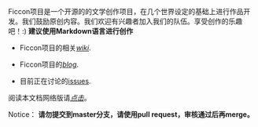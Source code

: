 Ficcon项目是一个开源的的文学创作项目，在几个世界设定的基础上进行作品开发。我们鼓励原创内容。我们欢迎有兴趣者加入我们的队伍。享受创作的乐趣吧！:)
**建议使用Markdown语言进行创作**

* Ficcon项目的相关[*wiki*](https://github.com/scorpiohw/Ficcon/wiki).

* Ficcon项目的[*blog*](http://ficcon.diandian.com/).

* 目前正在讨论的[issues](https://github.com/scorpiohw/Ficcon/issues?state=open).


阅读本文档网络版请[*点击*](http://scorpiohw.github.com/Ficcon/)。

Notice：
**请勿提交到master分支，请使用pull request，审核通过后再merge。**
	
